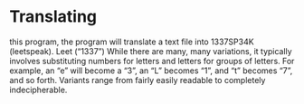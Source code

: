 # Translating

this program, the program will translate a text file into 1337SP34K (leetspeak). Leet (“1337”)  While there are many, many variations, it typically involves substituting numbers for letters and letters for groups of letters. For example, an “e” will become a “3”, an “L” becomes “1”, and “t” becomes “7”, and so forth. Variants range from fairly easily readable to completely indecipherable.
